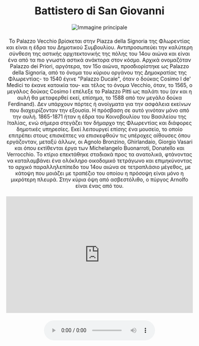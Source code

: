 <!-- Use the following commented lines to include monument coordinates and attributes (leave empty lines if the monument has no additional info)
43.773231606844895 11.255103666155096
museo, battistero
palazzo ducale, accessibilità carrozzina, anni 1300
 -->

<h1 align="center">Battistero di San Giovanni</h1>

<center>
  <img src="https://th.bing.com/th?id=OSK.HEROpTwAdRiYn9xhrVPdBz6Nrx9lNtj7tSxYbriPV5vHE4Y&w=472&h=280&c=1&rs=2&o=6&pid=SANGAM" alt="Immagine principale">
</center>


<p align="center" style="margin-top:20px;margin-bottom:20px;">
    Το Palazzo Vecchio βρίσκεται στην Piazza della Signoria της Φλωρεντίας και είναι η έδρα του Δημοτικού Συμβουλίου. Αντιπροσωπεύει την καλύτερη σύνθεση της αστικής αρχιτεκτονικής της πόλης του 14ου αιώνα και είναι ένα από τα πιο γνωστά αστικά ανάκτορα στον κόσμο. Αρχικά ονομαζόταν Palazzo dei Priori, αργότερα, τον 15ο αιώνα, προσδιορίστηκε ως Palazzo della Signoria, από το όνομα του κύριου οργάνου της Δημοκρατίας της Φλωρεντίας- το 1540 έγινε "Palazzo Ducale", όταν ο δούκας Cosimo I de' Medici το έκανε κατοικία του- και τέλος το όνομα Vecchio, όταν, το 1565, ο μεγάλος δούκας Cosimo I επέλεξε το Palazzo Pitti ως παλάτι του (αν και η αυλή θα μεταφερθεί εκεί, επίσημα, το 1588 από τον μεγάλο δούκα Ferdinand). Δεν υπάρχουν πόρτες ή ανοίγματα για την ασφάλεια εκείνων που διαχειρίζονταν την εξουσία. Η πρόσβαση σε αυτό γινόταν μόνο από την αυλή. 1865-1871 ήταν η έδρα του Κοινοβουλίου του Βασιλείου της Ιταλίας, ενώ σήμερα στεγάζει τον δήμαρχο της Φλωρεντίας και διάφορες δημοτικές υπηρεσίες. Εκεί λειτουργεί επίσης ένα μουσείο, το οποίο επιτρέπει στους επισκέπτες να επισκεφθούν τις υπέροχες αίθουσες όπου εργάζονταν, μεταξύ άλλων, οι Agnolo Bronzino, Ghirlandaio, Giorgio Vasari και όπου εκτίθενται έργα των Michelangelo Buonarroti, Donatello και Verrocchio. Το κτίριο επεκτάθηκε σταδιακά προς τα ανατολικά, φτάνοντας να καταλαμβάνει ένα ολόκληρο οικοδομικό τετράγωνο και επιμηκύνοντας το αρχικό παραλληλεπίπεδο του 14ου αιώνα σε τετραπλάσιο μέγεθος, με κάτοψη που μοιάζει με τραπέζιο του οποίου η πρόσοψη είναι μόνο η μικρότερη πλευρά. Στην κύρια όψη από ασβεστόλιθο, ο πύργος Arnolfo είναι ένας από του.
</p>

<center>

<iframe width="560" height="315" src="https://www.youtube.com/embed/WRhzx9fiUbo" title="YouTube video player" frameborder="0" allow="accelerometer; autoplay; clipboard-write; encrypted-media; gyroscope; picture-in-picture; web-share" allowfullscreen style="max-width:100%"></iframe>

</br>

<audio style="margin-top:20px;margin-bottom:20px;max-width:100%;" src="https://dl.dropboxusercontent.com/s/ujmvjjwy7s4iode/audio.mp3" controls>
Your browser does not support the audio tag.
</audio>

</center>
